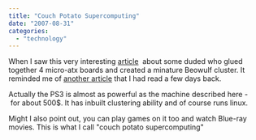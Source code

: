 ```yaml
---
title: "Couch Potato Supercomputing"
date: "2007-08-31"
categories: 
  - "technology"
---
```


When I saw this very interesting [article](http://hardware.slashdot.org/article.pl?sid=07/08/31/0235242)  about some duded who glued together 4 micro-atx boards and created a minature Beowulf cluster. It reminded me of [another article](http://www.engadget.com/2007/08/11/sony-erects-massive-ps3-server-cluster-for-warhawk-mayhem/) that I had read a few days back.

Actually the PS3 is almost as powerful as the machine described here - for about 500$. It has inbuilt clustering ability and of course runs linux.

Might I also point out, you can play games on it too and watch Blue-ray movies. This is what I call "couch potato supercomputing"
